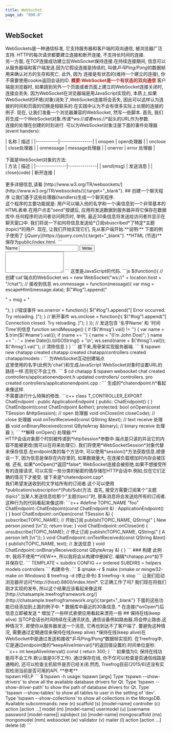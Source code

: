 ```yaml
---
title: WebSocket
page_id: "090.0"
---
```

## WebSocket
WebSockets是一种通信标准, 它支持服务器和客户端的双向通信, 被浏览器广泛支持.
HTTP的每次请求都要建立连接和断开连接,  不支持长时间的连接.<br>
另一方面, 在TCP连接成功建立后WebSocket保持连接.在持续连接期间, 信息可以从服务器端和客户端发送.因为它假设连接是持续的, 叫做*乒乓Ping/Pong*的数据帧用来确认对方的生存和死亡.
此外, 因为 连接是有状态的(维持一个建立的连接), 你不需要使用cookie返回会话的ID.
<span style="color: #b22222">**概要:WebSocket是一个有状态的双向通信** </span>
客户端是浏览器时,  如果跳到另外一个页面或者页面上建立的WebSocket连接关闭时,连接会丢失.
因为WebSocket在浏览器端是用JavaScript实现的, 本质上,如果WebSocket的环境(对象)消失了,WebSocket连接将会丢失, 因此可以这样认为连接的时间和页面的切换是相联系的.在实践中认为不会有很多实际上长期的连接的例子.
现在, 让我们准备一个浏览器兼容的WebSocket, 然写一些脚本.
首先, 我们将生成一个WebSocket对象.传递*ws://*或者*wss://*起头的URL作为参数.<br>
连接的处理在创建的时刻进行.
可以为WebSocket对象注册下面的事件处理器(event handers):
<div class="table-div" markdown="1">
| 名称 | 描述  |
|-----------|----------------|
| onopen | open处理器 |
| onclose | close处理器  |
| onmessage | message处理器 |
| onerror | error 处理器 |
</div><br>
下面是WebSocket对象的方法:
<div class="table-div" markdown="1">
| 方法 | 描述 |
|---------------|--------------|
| send(msg) | 发送消息 |
| close(code) | 断开连接 |
</div><br>
更多详细信息,请看 [http://www.w3.org/TR/websockets/](http://www.w3.org/TR/websockets/){:target="_blank"}.
## 创建一个聊天程序
让我们基于这些处理器(handlers)生成一个聊天程序.<br>
这个程序的主要功能就是: 用户可以输入他的名字和一个i奥信息到一个非常基本的HTML表单.在用户点击"send"按键后, 应用将发送数据到服务器并将它保存在数据库中.任何程序的访问者访问网页时, 举例, 最近30条信息将发送给访问者并显示在聊天窗口中.
我们将说一下如何将信息发送给*订阅sbuscribed*了特定*主题(topic)*的用户.
现在, 让我们开始实现它们, 先从客户端开始.**说明:** 下面的例子使用了 [jQuery](https://jquery.com/){:target="_blank"}.
**HTML (节选)**<br>
保存为public/index.html.
```
<!-- 消息显示区域 -->
<div id="log" style="max-width: 900px; max-height: 480px; overflow: auto;"></div>
<!-- 输入区域 -->
Name  <input type="text" id="name" />
<input type="button" value="Write" onclick="sendMessage()" /><br>
<textarea id="msg" rows="4"></textarea>
```
这里是JavaScript的代码.
```js
$(function(){
// 创建'cat'端点的WebSocket
ws = new WebSocket("ws://" + location.host + "/chat");
// 接收到信息
ws.onmessage = function(message){
var msg = escapeHtml(message.data);
$("#log").append("<p>" + msg + "</p>");
}
//错误事件
ws.onerror = function(){
$("#log").append("[ Error occurred. Try reloading. ]");
}
// 断开事件
ws.onclose = function(){
$("#log").append("[ Connection closed. Try reloading. ]");
}
});
// 发送包含 '名字Name' 和 '时间Time'的信息 
function sendMessage() {
if ($('#msg').val() != '') {
var name = $.trim($('#name').val());
if (name == '') {
name = "(I'm John Doe)";
}
name += ' : ' + (new Date()).toISOString() + '\n';
ws.send(name + $('#msg').val());
$('#msg').val(''); // 清除信息
}
}
```
接下来,用骨架实现服务器端.
```
$ tspawn new chatapp
created   chatapp
created   chatapp/controllers
created   chatapp/models
:
```
为WebSocket互动创建端点<br>
这里使用的名字(此例为'chat')和生成JavaScript WebSocket对象时设置URL的路径一样.否则它不会工作.
```
$ cd chatapp
$ tspawn websocket chat
created   controllers/applicationendpoint.h
updated controllers/ controllers. pro
created   controllers/applicationendpoint.cpp
:
```
生成的*chatendpoint.h*看起来像这样.<br>
不需要进行什么特殊的修改.
```c++
class T_CONTROLLER_EXPORT ChatEndpoint : public ApplicationEndpoint
{
public:
ChatEndpoint() { }
ChatEndpoint(const ChatEndpoint &other);
protected:
bool onOpen(const TSession &httpSession);        // open 处理器
void onClose(int closeCode);                     // close 处理器
void onTextReceived(const QString &text);        // text receive 处理器
void onBinaryReceived(const QByteArray &binary); // binary receive 处理器
};
```
**解释 onOpen() 处理器:**<br> 
HTTP会话对象那个时刻被传递到*httpSession*参数中.端点是只读的并且它的内容不能被更改(我可以在将来处理它).
我们将使用*WebSocketSession*对象代替来保存信息.在endpoint类的每个方法中, 可以使用*session()*方法获取信息.顺便说一下, 因为信息是保存在内存里的, 如果数据量大, 在连接负载增加时内存会被压缩.
还有, 如果*onOpen()*返回*false*, WebSocket连接会被拒绝.如果不想接受所有的连接请求, 可以实现一些分类的秘密的值存储在HTTP会话中.例如,仅在它们正确的情况下才接受.
接下来是*chatendpoint.cpp*.<br>
我们希望发送收到的文字给所有的订阅者.这个可以使用*publication/subscription*(Pub/Sub)方法.
首先, 接受方需要订阅某个"主题(tipic)".当某人发送信息给那个"主题(tipic)"时, 那条消息将会发送给所有的订阅者.
这种行为的代码看起来像这样:
```c++
#define TOPIC_NAME "foo"
ChatEndpoint::ChatEndpoint(const ChatEndpoint &) : ApplicationEndpoint()
{ }
bool ChatEndpoint::onOpen(const TSession &)
{
subscribe(TOPIC_NAME);  // 开始订阅
publish(TOPIC_NAME, QString(" [ New person joined ]\n"));
return true;
}
void ChatEndpoint::onClose(int)
{
unsubscribe(TOPIC_NAME);  // 停止订阅
publish(TOPIC_NAME, QString(" [ A person left ]\n"));
}
void ChatEndpoint::onTextReceived(const QString &text)
{
publish(TOPIC_NAME, text);  // 发送信息
}
void ChatEndpoint::onBinaryReceived(const QByteArray &)
{ }
```
### 构建
此例中, 我将不使用**VIEW**, 所以我将会从构建中删掉它.
编辑*chatapp.pro*如下并保存它.
```
TEMPLATE = subdirs
CONFIG += ordered
SUBDIRS = helpers models controllers
``` 
构建命令:
```
$ qmake -r
$ make   (nmake or mingw32-make on Windows)
$ treefrog -d
(停止命令)
$ treefrog- k stop
```
让我们启动浏览器并访问*http://(host):8800/index.html*.
它正确工作了吗?
我们现在将我们刚才实现的发布, 所以这个结果应该看起来像这样[http://chatsample.treefrogframework.org/](http://chatsample.treefrogframework.org/){:target="_blank"}
下面的这些功能已经添加到上面的例子中:
* 数据库中最近的30条信息.
* 在连接(*onOpen*)后信息立即被发送
* 增加了一些样式表使应用看起来漂亮一些
## 保持在线(keep alive)
当TCP会话长时间持续在无通讯状态, 通信设备例如路由器,将会停止路由.这种情况下, 即使你从服务器发送一个消息, 它再也到达不了客户端了.
要避免这种情况, 需要通过定期通信来保持在线(keep alive).*保持在线(keep alive)在WebSocket中是通过发送和接收*乒乓Ping/Pong*数据帧实现的.
在Treefrog中, 它是通过endpoint类的*keepAliveInterval()*的返回值设置的.时间单位是秒.
```c++
int keepAliveInterval() const { return 300; }
```
如果值为0, 保持在线功能将不会工作.默认值是0(不工作).
通过保存在线, 你不仅可以检查是否通信线路是通畅的, 还可以检查主机软件是否已经关闭.然而, Treefrog目前(2015/6)还没有实现检测当前是否可用的API.
**参考**<br>
tspawn HELP
```
$ tspawn -h
usage: tspawn <subcommand> [args]
Type 'tspawn --show-drivers' to show all the available database drivers for Qt.
Type 'tspawn --show-driver-path' to show the path of database drivers for Qt.
Type 'tspawn --show-tables' to show all tables to user in the setting of 'dev'.
Type 'tspawn --show-collections' to show all collections in the MongoDB.
Available subcommands:
new (n) <application-name>
scaffold (s) <table-name> [model-name]
controller (c) <controller-name> action [action ...]
model (m) <table-name> [model-name]
usermodel (u) <table-name> [username password [model-name]]
sqlobject (o) <table-name> [model-name]
mongoscaffold (ms) <model-name>
mongomodel (mm) <model-name>
websocket (w)   <endpoint-name>
validator (v) <name>
mailer (l) <mailer-name> action [action ...]
delete (d) <table-name or validator-name>
```